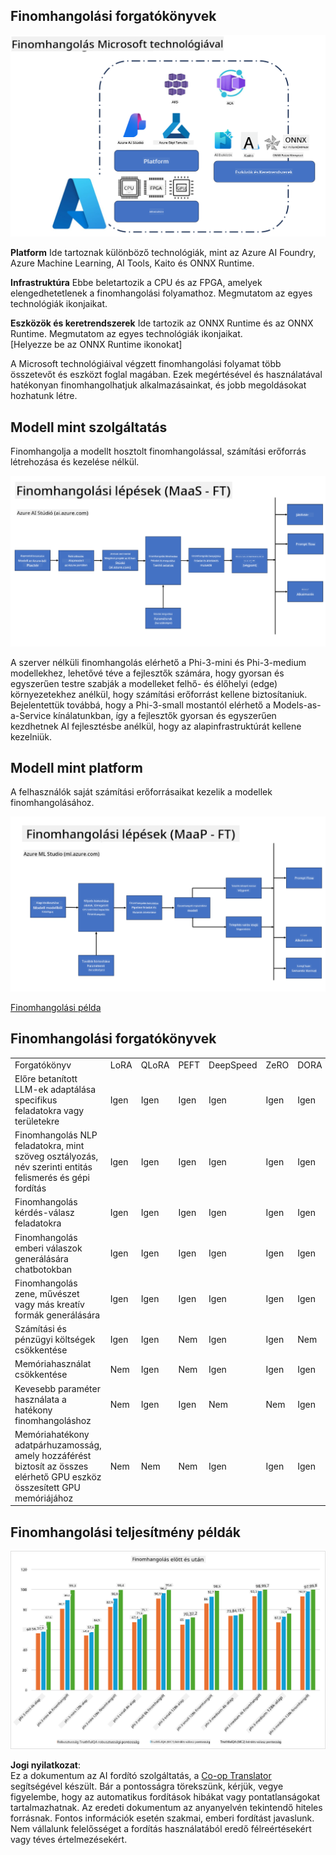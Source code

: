 <!--
CO_OP_TRANSLATOR_METADATA:
{
  "original_hash": "cb5648935f63edc17e95ce38f23adc32",
  "translation_date": "2025-07-17T08:29:39+00:00",
  "source_file": "md/03.FineTuning/FineTuning_Scenarios.md",
  "language_code": "hu"
}
-->
## Finomhangolási forgatókönyvek

![Finomhangolás MS szolgáltatásokkal](../../../../translated_images/FinetuningwithMS.3d0cec8ae693e094c38c72575e63f2c9bf1cf980ab90f1388e102709f9c979e5.hu.png)

**Platform** Ide tartoznak különböző technológiák, mint az Azure AI Foundry, Azure Machine Learning, AI Tools, Kaito és ONNX Runtime.

**Infrastruktúra** Ebbe beletartozik a CPU és az FPGA, amelyek elengedhetetlenek a finomhangolási folyamathoz. Megmutatom az egyes technológiák ikonjaikat.

**Eszközök és keretrendszerek** Ide tartozik az ONNX Runtime és az ONNX Runtime. Megmutatom az egyes technológiák ikonjaikat.  
[Helyezze be az ONNX Runtime ikonokat]

A Microsoft technológiáival végzett finomhangolási folyamat több összetevőt és eszközt foglal magában. Ezek megértésével és használatával hatékonyan finomhangolhatjuk alkalmazásainkat, és jobb megoldásokat hozhatunk létre.

## Modell mint szolgáltatás

Finomhangolja a modellt hosztolt finomhangolással, számítási erőforrás létrehozása és kezelése nélkül.

![MaaS finomhangolás](../../../../translated_images/MaaSfinetune.3eee4630607aff0d0a137b16ab79ec5977ece923cd1fdd89557a2655c632669d.hu.png)

A szerver nélküli finomhangolás elérhető a Phi-3-mini és Phi-3-medium modellekhez, lehetővé téve a fejlesztők számára, hogy gyorsan és egyszerűen testre szabják a modelleket felhő- és élőhelyi (edge) környezetekhez anélkül, hogy számítási erőforrást kellene biztosítaniuk. Bejelentettük továbbá, hogy a Phi-3-small mostantól elérhető a Models-as-a-Service kínálatunkban, így a fejlesztők gyorsan és egyszerűen kezdhetnek AI fejlesztésbe anélkül, hogy az alapinfrastruktúrát kellene kezelniük.

## Modell mint platform

A felhasználók saját számítási erőforrásaikat kezelik a modellek finomhangolásához.

![Maap finomhangolás](../../../../translated_images/MaaPFinetune.fd3829c1122f5d1c4a6a91593ebc348548410e162acda34f18034384e3b3816a.hu.png)

[Finomhangolási példa](https://github.com/Azure/azureml-examples/blob/main/sdk/python/foundation-models/system/finetune/chat-completion/chat-completion.ipynb)

## Finomhangolási forgatókönyvek

| | | | | | | |
|-|-|-|-|-|-|-|
|Forgatókönyv|LoRA|QLoRA|PEFT|DeepSpeed|ZeRO|DORA|
|Előre betanított LLM-ek adaptálása specifikus feladatokra vagy területekre|Igen|Igen|Igen|Igen|Igen|Igen|
|Finomhangolás NLP feladatokra, mint szöveg osztályozás, név szerinti entitás felismerés és gépi fordítás|Igen|Igen|Igen|Igen|Igen|Igen|
|Finomhangolás kérdés-válasz feladatokra|Igen|Igen|Igen|Igen|Igen|Igen|
|Finomhangolás emberi válaszok generálására chatbotokban|Igen|Igen|Igen|Igen|Igen|Igen|
|Finomhangolás zene, művészet vagy más kreatív formák generálására|Igen|Igen|Igen|Igen|Igen|Igen|
|Számítási és pénzügyi költségek csökkentése|Igen|Igen|Nem|Igen|Igen|Nem|
|Memóriahasználat csökkentése|Nem|Igen|Nem|Igen|Igen|Igen|
|Kevesebb paraméter használata a hatékony finomhangoláshoz|Nem|Igen|Igen|Nem|Nem|Igen|
|Memóriahatékony adatpárhuzamosság, amely hozzáférést biztosít az összes elérhető GPU eszköz összesített GPU memóriájához|Nem|Nem|Nem|Igen|Igen|Igen|

## Finomhangolási teljesítmény példák

![Finomhangolási teljesítmény](../../../../translated_images/Finetuningexamples.a9a41214f8f5afc186adb16a413b1c17e2f43a89933ba95feb5aee84b0b24add.hu.png)

**Jogi nyilatkozat**:  
Ez a dokumentum az AI fordító szolgáltatás, a [Co-op Translator](https://github.com/Azure/co-op-translator) segítségével készült. Bár a pontosságra törekszünk, kérjük, vegye figyelembe, hogy az automatikus fordítások hibákat vagy pontatlanságokat tartalmazhatnak. Az eredeti dokumentum az anyanyelvén tekintendő hiteles forrásnak. Fontos információk esetén szakmai, emberi fordítást javaslunk. Nem vállalunk felelősséget a fordítás használatából eredő félreértésekért vagy téves értelmezésekért.